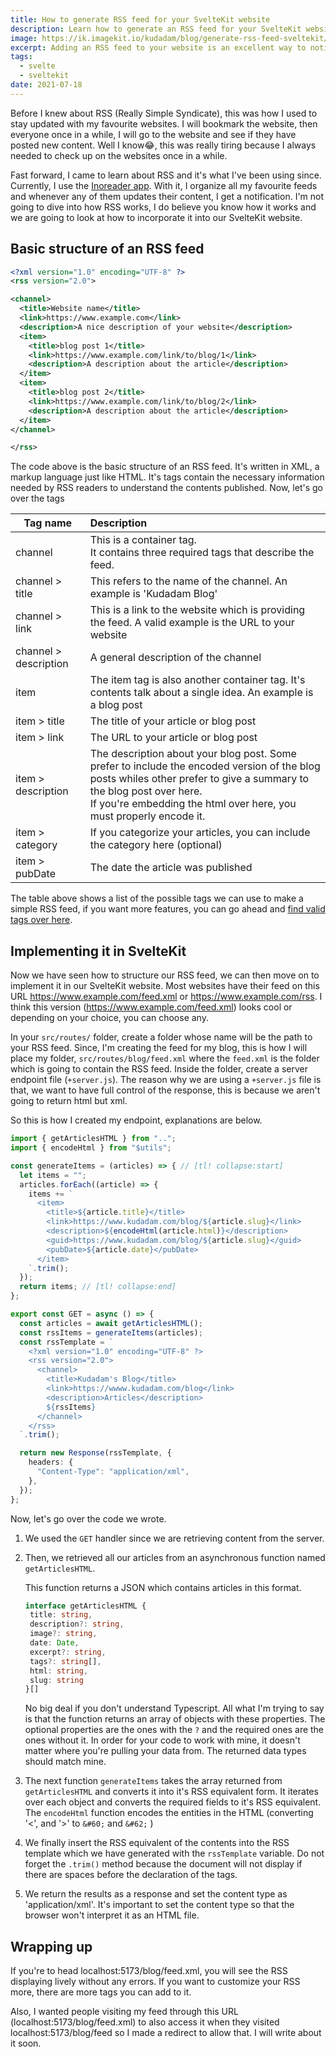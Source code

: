 ```yaml
---
title: How to generate RSS feed for your SvelteKit website
description: Learn how to generate an RSS feed for your SvelteKit website with this step-by-step guide. Keep your readers up-to-date with your latest content
image: https://ik.imagekit.io/kudadam/blog/generate-rss-feed-sveltekit/hero?updatedAt=1683294694031
excerpt: Adding an RSS feed to your website is an excellent way to notify readers when new blog posts are published
tags:
  - svelte
  - sveltekit
date: 2021-07-18
---
```


Before I knew about RSS (Really Simple Syndicate), this was how I used to stay updated with my favourite websites. I will bookmark the website, then everyone once in a while, I will go to the website and see if they have posted new content. Well I know😂, this was really tiring because I always needed to check up on the websites once in a while.

Fast forward, I came to learn about RSS and it's what I've been using since. Currently, I use the [Inoreader app](inoreader.com). With it, I organize all my favourite feeds and whenever any of them updates their content, I get a notification. I'm not going to dive into how RSS works, I do believe you know how it works and we are going to look at how to incorporate it into our SvelteKit website.

## Basic structure of an RSS feed 

```xml
<?xml version="1.0" encoding="UTF-8" ?>
<rss version="2.0">

<channel>
  <title>Website name</title>
  <link>https://www.example.com</link>
  <description>A nice description of your website</description>
  <item>
    <title>blog post 1</title>
    <link>https://www.example.com/link/to/blog/1</link>
    <description>A description about the article</description>
  </item>
  <item>
    <title>blog post 2</title>
    <link>https://www.example.com/link/to/blog/2</link>
    <description>A description about the article</description>
  </item>
</channel>

</rss>
```

The code above is the basic structure of an RSS feed. It's written in XML, a markup language just like HTML. It's tags contain the necessary information needed by RSS readers to understand the contents published. Now, let's go over the tags

| Tag name              | Description                                                  |
| --------------------- | :----------------------------------------------------------- |
| channel               | This is a container tag. <br />It contains three required tags that describe the feed. |
| channel > title       | This refers to the name of the channel. An example is 'Kudadam Blog' |
| channel >  link       | This is a link to the website which is providing the feed. A valid example is the URL to your website |
| channel > description | A general description of the channel                         |
| item                  | The item tag is also another container tag. It's contents talk about a single idea. An example is a blog post |
| item > title          | The title of your article or blog post                       |
| item > link           | The URL to your article or blog post                         |
| item > description    | The description about your blog post. Some prefer to include the encoded version of the blog posts whiles other prefer to give a summary to the blog post over here. <br />If you're embedding the html over here, you must properly encode it. |
| item > category       | If you categorize your articles, you can include the category here (optional) |
| item > pubDate        | The date the article was published                           |

The table above shows a list of the possible tags we can use to make a simple RSS feed, if you want more features, you can go ahead and [find valid tags over here](https://validator.w3.org/feed/docs/rss2.html).

## Implementing it in SvelteKit

Now we have seen how to structure our RSS feed, we can then move on to implement it in our SvelteKit website. Most websites have their feed on this URL https://www.example.com/feed.xml or https://www.example.com/rss. I think this version (https://www.example.com/feed.xml) looks cool or depending on your choice, you can choose any.

In your `src/routes/` folder, create a folder whose name will be the path to your RSS feed. Since, I'm creating the feed for my blog, this is how I will place my folder, `src/routes/blog/feed.xml` where the `feed.xml` is the folder which is going to contain the RSS feed.  Inside the folder, create a server endpoint file (`+server.js`). The reason why we are using a `+server.js` file is that, we want to have full control of the response, this is because we aren't going to return html but xml.

So this is how I created my endpoint, explanations are below.

```typescript {filename=+server.js filepath=src/routes/blog/feed.xml/+server.js}
import { getArticlesHTML } from "..";
import { encodeHtml } from "$utils";

const generateItems = (articles) => { // [tl! collapse:start]
  let items = "";
  articles.forEach((article) => {
    items += `
      <item>
        <title>${article.title}</title>
        <link>https://www.kudadam.com/blog/${article.slug}</link>
        <description>${encodeHtml(article.html)}</description>
        <guid>https://www.kudadam.com/blog/${article.slug}</guid>
        <pubDate>${article.date}</pubDate>
      </item>
    `.trim();
  });
  return items; // [tl! collapse:end]
}; 

export const GET = async () => {
  const articles = await getArticlesHTML();
  const rssItems = generateItems(articles);
  const rssTemplate = `
    <?xml version="1.0" encoding="UTF-8" ?>
    <rss version="2.0">
      <channel>
        <title>Kudadam's Blog</title>
        <link>https://wwww.kudadam.com/blog</link>
        <description>Articles</description>
        ${rssItems}
      </channel>
    </rss>
  `.trim();

  return new Response(rssTemplate, {
    headers: {
      "Content-Type": "application/xml",
    },
  });
};

```



Now, let's go over the code we wrote.

1. We used the `GET` handler since we are retrieving content from the server.

2. Then, we retrieved all our articles from an asynchronous function named `getArticlesHTML`.

   This function returns a JSON which contains articles in this format.

   ```typescript
   interface getArticlesHTML {
   	title: string,
   	description?: string,
   	image?: string,
   	date: Date,
   	excerpt?: string,
   	tags?: string[],
   	html: string,
   	slug: string
   }[]
   ```

   No big deal if you don't understand Typescript. All what I'm trying to say is that the function returns an array of objects with these properties. The optional properties are the ones with the `?` and the required ones are the ones without it. In order for your code to work with mine, it doesn't matter where you're pulling your data from. The returned data types should match mine.

3. The next function `generateItems` takes the array returned from `getArticlesHTML` and converts it into it's RSS equivalent form.
   It iterates over each object and converts the required fields to it's RSS equivalent. The `encodeHtml` function encodes the entities in the HTML (converting  '<', and '>' to `&#60;` and `&#62;` )

4. We finally insert the RSS equivalent of the contents into the RSS template which we have generated with the `rssTemplate` variable.
   Do not forget the `.trim()` method because the document will not display if there are spaces before the declaration of the tags.

5. We return the results as a response and set the content type as 'application/xml'. It's important to set the content type so that the browser won't interpret it as an HTML file. 

## Wrapping up

If you're to head localhost:5173/blog/feed.xml, you will see the RSS displaying lively without any errors. If you want to customize your RSS more, there are more tags you can add to it.

Also, I wanted people visiting my feed through this URL (localhost:5173/blog/feed.xml) to also access it when they visited localhost:5173/blog/feed so I made a redirect to allow that. I will write about it soon.
